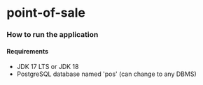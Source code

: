 # point-of-sale

### How to run the application
#### Requirements
* JDK 17 LTS or JDK 18
* PostgreSQL database named 'pos' (can change to any DBMS)

